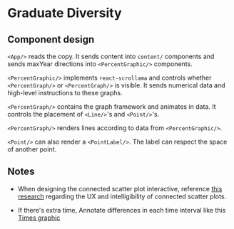 # Graduate Diversity

## Component design

`<App/>` reads the copy. It sends content into `content/` components and sends maxYear directions into `<PercentGraphic/>` components.

`<PercentGraphic/>` implements `react-scrollama` and controls whether `<PercentGraph/>` or `<PercentGraph/>` is visible. It sends numerical data and high-level instructions to these graphs.

`<PercentGraph/>` contains the graph framework and animates in data. It controls the placement of `<Line/>`'s and `<Point/>`'s.

`<PercentGraph/>` renders lines according to data from `<PercentGraphic/>`.

`<Point/>` can also render a `<PointLabel/>`. The label can respect the space of another point.

## Notes

* When designing the connected scatter plot interactive, reference [this research](http://steveharoz.com/research/connected_scatterplot/) regarding the UX and intelligibility of connected scatter plots.

* If there's extra time, Annotate differences in each time interval like this [Times graphic](http://4.bp.blogspot.com/-hKr9ETXwdj4/UFjJWm7daEI/AAAAAAAAAxI/O5EMLZTu5Zw/s1600/02metrics-popup-v3.jpg)
